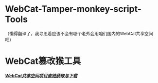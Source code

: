 # WebCat-Tamper-monkey-script-Tools

（懒得翻译了，我寻思着应该不会有哪个老外会用咱们国内的WebCat共享空间吧）

# WebCat篡改猴工具

[__*WebCat共享空间项目直链获取与下载*__](WCSSPDLFaD/README.md)

